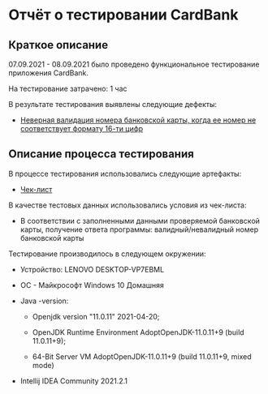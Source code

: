 # Отчёт о тестировании CardBank

## Краткое описание

07.09.2021 - 08.09.2021 было проведено функциональное тестирование приложения CardBank.

На тестирование затрачено: 1 час

В результате тестирования  выявлены следующие дефекты:
* [Неверная валидация номера банковской карты, когда ее номер не соответствует формату 16-ти цифр](https://github.com/ller4ik/L1.2/issues/1)

## Описание процесса тестирования

В процессе тестирования использовались следующие артефакты:
* [Чек-лист](https://docs.google.com/spreadsheets/d/1ktUAt-T-pzPCXo6udWmM1bAzIuN1rRY52vD52tM5h1g/edit?usp=sharing) 

В качестве тестовых данных использовались условия из чек-листа:
* В соответствии с заполненными данными проверяемой банковской карты, получение ответа программы: валидный/невалидный номер банковской карты 

Тестирование производилось в следующем окружении:
* Устройство: LENOVO DESKTOP-VP7EBML
* ОС - Майкрософт Windows 10 Домашняя
* Java -version:

  - Openjdk version "11.0.11" 2021-04-20;

  - OpenJDK Runtime Environment AdoptOpenJDK-11.0.11+9 (build 11.0.11+9);

  - 64-Bit Server VM AdoptOpenJDK-11.0.11+9 (build 11.0.11+9, mixed mode)

* Intellij IDEA Community 2021.2.1
